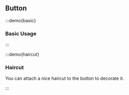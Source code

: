 ## Button

:::demo{basic}

### Basic Usage

:::

:::demo{haircut}

### Haircut

You can attach a nice haircut to the button to decorate it.

:::
